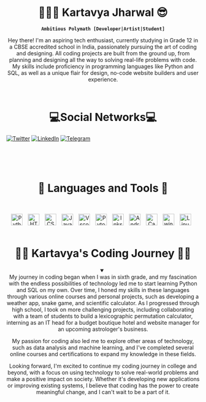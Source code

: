 <h1 align='center' font-size:40px>🧑🏽‍💻 Kartavya Jharwal 😎</h1>

**<p align='center'>`Ambitious Polymath [Developer|Artist|Student]`</p>**
<p align="center">
Hey there! I'm an aspiring tech enthusiast, currently studying in Grade 12 in a CBSE accredited school in India, passionately pursuing the art of coding and designing. All coding projects are built from the ground up, from planning and designing all the way to solving real-life problems with code. My skills include proficiency in programming languages like Python and SQL, as well as a unique flair for design, no-code website builders and user experience. 
</p>

<br>

<h1 align='center'>💻Social Networks💻</h1>

[![Twitter][1.2]][1] [![LinkedIn][2.2]][2] [![Telegram][3.2]][3]

[1.2]: https://s4.uupload.ir/files/twitter_prkb.png
[2.2]: https://s4.uupload.ir/files/linkedin_amwn.png
[3.2]: https://s4.uupload.ir/files/telegram_q47u.png

[1]: https://twitter.com/ChillsKj
[2]: https://www.linkedin.com/in/kartavya-jharwal%F0%9F%98%8E-bb2a0226b/
[3]: https://telegram.me/Kartavya_jharwal
<br>  
<br>  
<h1 align='center'>🧰 Languages and Tools 🧰</h1> 
<br>  
<p align="center">
<img align="center" alt="Python" width="30px" style="padding-right:10px;" src="https://cdn.jsdelivr.net/gh/devicons/devicon/icons/python/python-original.svg" />
<img align="center" alt="HTML" width="30px" style="padding-right:10px;" src="https://cdn.jsdelivr.net/gh/devicons/devicon/icons/html5/html5-plain.svg" />
<img align="center" alt="CSS" width="30px" style="padding-right:10px;" src="https://cdn.jsdelivr.net/gh/devicons/devicon/icons/css3/css3-plain.svg" />
<img align="center" alt="JavaScript" width="30px" style="padding-right:10px;" src="https://cdn.jsdelivr.net/gh/devicons/devicon/icons/javascript/javascript-plain.svg" />
<img align="center" alt="Vscode" width="30px" style="padding-right:10px;" src="https://cdn.jsdelivr.net/gh/devicons/devicon/icons/vscode/vscode-original.svg" />
<img align="center" alt="Pytorch" width="30px" style="padding-right:10px;" src="https://cdn.jsdelivr.net/gh/devicons/devicon/icons/pytorch/pytorch-original.svg" />
<img align="center" alt="Inkscape" width="30px" style="padding-right:10px;" src="https://cdn.jsdelivr.net/gh/devicons/devicon/icons/inkscape/inkscape-original.svg" />
<img align="center" alt="Android" width="30px" style="padding-right:10px;" src="https://cdn.jsdelivr.net/gh/devicons/devicon/icons/android/android-plain.svg" />
<img align="center" alt="Canva" width="30px" style="padding-right:10px;" src="https://cdn.jsdelivr.net/gh/devicons/devicon/icons/canva/canva-original.svg" />
<img align="center" alt="windows" width="30px" style="padding-right:10px;" src="https://cdn.jsdelivr.net/gh/devicons/devicon/icons/windows8/windows8-original.svg" />
<img align="center" alt="Linux" width="30px" style="padding-right:10px;" src="https://cdn.jsdelivr.net/gh/devicons/devicon/icons/linux/linux-original.svg" />
<br>  
<br>        
      
<h1 align='center'>👨‍💻 Kartavya's Coding Journey 👨‍💻</h1>
<details open align="center">
   <summary></summary>
   My journey in coding began when I was in sixth grade, and my fascination with the endless possibilities of technology led me to start learning Python and SQL on my own. Over time, I honed my skills in these languages through various online courses and personal projects, such as developing a weather app, snake game, and scientific calculator. As I progressed through high school, I took on more challenging projects, including collaborating with a team of students to build a lexicographic permutation calculator, interning as an IT head for a budget boutique hotel and website manager for an upcoming astrologer's business.

   My passion for coding also led me to explore other areas of technology, such as data analysis and machine learning, and I've completed several online courses and certifications to expand my knowledge in these fields.

   Looking forward, I'm excited to continue my coding journey in college and beyond, with a focus on using technology to solve real-world problems and make a positive impact on society. Whether it's developing new applications or improving existing systems, I believe that coding has the power to create meaningful change, and I can't wait to be a part of it.
</details>



